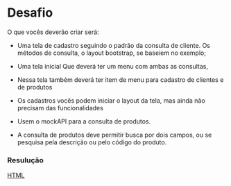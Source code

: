 # Desafio
O que vocês deverão criar será:

- Uma tela de cadastro seguindo o padrão da consulta de cliente. Os métodos de consulta, o layout bootstrap, se baseiem no exemplo;

- Uma tela inicial Que deverá ter um menu com ambas as consultas,

- Nessa tela também deverá ter item de menu para cadastro de clientes e de produtos

- Os cadastros vocês podem iniciar o layout da tela, mas ainda não precisam das funcionalidades

- Usem o mockAPI para a consulta de produtos.

- A consulta de produtos deve permitir busca por dois campos, ou se pesquisa pela descrição ou pelo código do produto. 

### Resulução
[HTML](https://github.com/thaisconto/Curso-ADS/tree/main/JavaScript_Web/Listas/Desafio17.5/exercicio.html)
